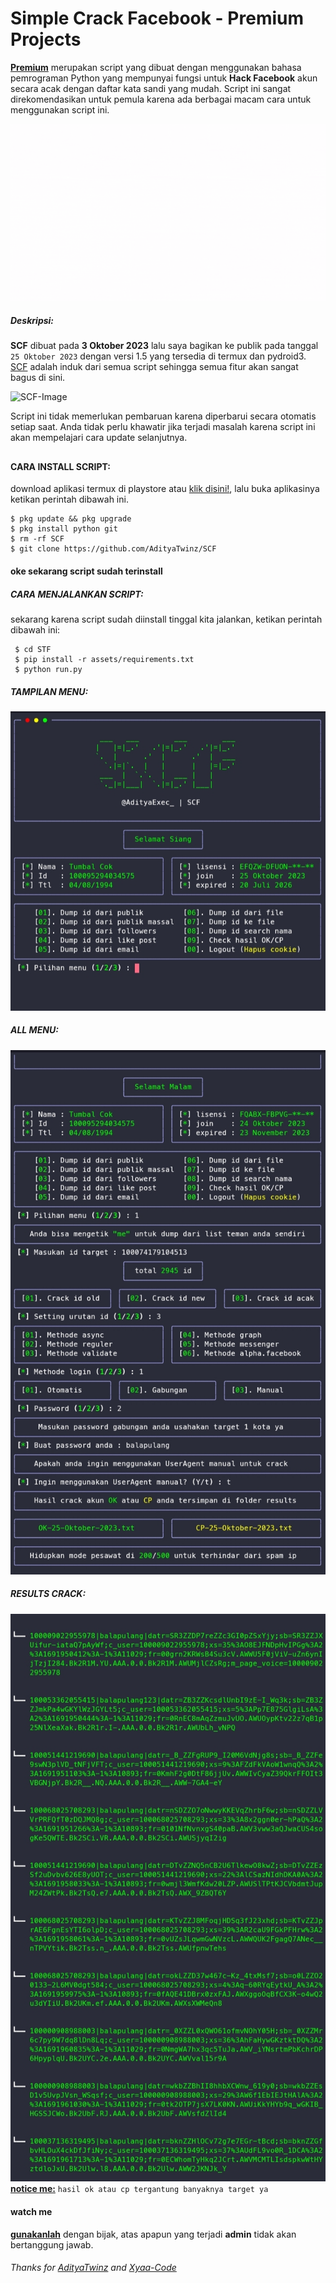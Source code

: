 # Simple Crack Facebook - Premium Projects
**[Premium](https://www.facebook.com/AD1TY4)** merupakan script yang dibuat dengan menggunakan bahasa pemrograman Python yang mempunyai fungsi untuk **Hack Facebook** akun secara acak dengan daftar kata sandi yang mudah. Script ini sangat direkomendasikan untuk pemula karena ada berbagai macam cara untuk menggunakan script ini.


[![@adityaexec_](https://github.com/AdityaTwinz/SCF/blob/main/assets/askhhhh.gif)](https://wa.me/+6283861183874?text=*Assalamualaikum%20Bang*)

##### Deskripsi:
**SCF** dibuat pada **3 Oktober 2023** lalu saya bagikan ke publik pada tanggal ```25 Oktober 2023``` dengan versi 1.5 yang tersedia di termux dan pydroid3. [SCF](https://github.com/AdityaTwinz/SCF) adalah induk dari semua script sehingga semua fitur akan sangat bagus di sini.

![SCF-Image](https://i.ibb.co/F5wxh9H/11b87d6a-9936-4b13-b3ca-771c3de5c2c1.jpg)

Script ini tidak memerlukan pembaruan karena diperbarui secara otomatis setiap saat. Anda tidak perlu khawatir jika terjadi masalah karena script ini akan mempelajari cara update selanjutnya.

##

#### CARA INSTALL SCRIPT:
 download aplikasi termux di playstore atau [klik disini!](https://f-droid.org/repo/com.termux_118.apk), lalu buka aplikasinya ketikan perintah dibawah ini.
 ```
 $ pkg update && pkg upgrade
 $ pkg install python git
 $ rm -rf SCF
 $ git clone https://github.com/AdityaTwinz/SCF
 ```
#### oke sekarang script sudah terinstall
##### CARA MENJALANKAN SCRIPT:
 sekarang karena script sudah diinstall tinggal kita jalankan, ketikan perintah dibawah ini:
 ```
  $ cd STF
  $ pip install -r assets/requirements.txt
  $ python run.py
 ```
##### TAMPILAN MENU:
[![@adityaexec_](https://github.com/AdityaTwinz/SCF/blob/main/assets/IMG_20231025_141123.jpg)](https://wa.me/+6283861183874?text=*Assalamualaikum%20Bang*)

##### ALL MENU:
[![@adityaexec_](https://github.com/AdityaTwinz/SCF/blob/main/assets/IMG_20231025_141146.jpg)](https://wa.me/+6283861183874?text=*Assalamualaikum%20Bang*)

##### RESULTS CRACK:
[![@adityaexec_](https://github.com/AdityaTwinz/SCF/blob/main/assets/IMG_20231025_141105.jpg)](https://wa.me/+6283861183874?text=*Assalamualaikum%20Bang)
**[notice me:](https://wa.me/+6283861183874?text=*Assalamualaikum%20Bang)** ```hasil ok atau cp tergantung banyaknya target ya```


#### watch me
**[gunakanlah](https://wa.me/+6283861183874?text=*Assalamualaikum%20Bang)** dengan bijak, atas apapun yang terjadi **admin** tidak akan bertanggung jawab.

###### Thanks for [AdityaTwinz](https://github.com/AdityaTwinz) and [Xyaa-Code](https://github.com/Xyaa-Code)

